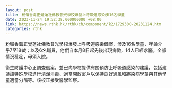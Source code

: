 ```yaml
---
layout: post
title: 粉嶺香海正覺蓮社佛教普光學校爆發上呼吸道感染涉16名學童
date: 2023-11-24 19:52:38.000000000 +08:00
link: https://news.rthk.hk/rthk/ch/component/k2/1729300-20231124.htm
categories: rthk
---
```


粉嶺香海正覺蓮社佛教普光學校爆發上呼吸道感染個案，涉及16名學童，年齡介乎7至18歲；以及6名職員，他們自本月8日起先後出現病徵，14人已經求醫，全部情況穩定，毋須入院。

衞生防護中心正調查個案，並已向學校提供有關預防上呼吸道感染的建議，包括建議該特殊學校進行清潔消毒、適當開啟窗戶以保持良好通風和將染病學童與其他學童適當分隔等。該校正接受醫學監察。
